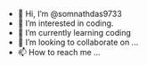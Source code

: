 - 👋 Hi, I’m @somnathdas9733
- 👀 I’m interested in coding.
- 🌱 I’m currently learning coding
- 💞️ I’m looking to collaborate on ...
- 📫 How to reach me ...

<!---
somnathdas9733/somnathdas9733 is a ✨ special ✨ repository because its `README.md` (this file) appears on your GitHub profile.
You can click the Preview link to take a look at your changes.
--->
